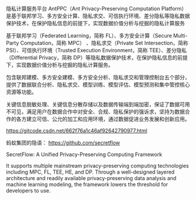 隐私计算服务平台 AntPPC（Ant Privacy-Preserving Computation Platform）是基于联邦学习、多方安全计算、隐私求交、可信执行环境、差分隐私等隐私数据保护技术，在保护隐私信息的前提下，实现数据价值分析与挖掘的隐私计算服务

基于联邦学习（Federated Learning，简称 FL）、多方安全计算（Secure Multi-Party Computation，简称 MPC） 、隐私求交（Private Set Intersection，简称 PSI）、可信执行环境（Trusted Execution Environment，简称 TEE）、差分隐私（Differential Privacy，简称 DP）等隐私数据保护技术，在保护隐私信息的前提下，实现数据价值分析与挖掘的隐私计算服务。

包含联邦建模、多方安全建模、多方安全分析、隐私求交和管理控制台五个部分，提供了数据联合分析、隐私求交、模型训练、模型评估、模型预测和集中管控核心资源等功能。

关键信息脱敏处理、关键信息分散存储以及数据传输端到端加密，保证了数据可用不可见，满足用户在数据合作中对安全、合规、隐私保护的强诉求，坚持为数据合作的各方建立可信、公允的加工和应用环境，通过数据促进业务发展和创新应用。

https://gitcode.csdn.net/662f76a1c46af92642790977.html

蚂蚁集团的隐语：
https://github.com/secretflow

SecretFlow: A Unified Privacy-Preserving Computing Framework

It supports multiple mainstream privacy-preserving computing technologies including MPC, FL, TEE, HE, and DP. Through a well-designed layered architecture and readily available privacy-preserving data analysis and machine learning modeling, the framework lowers the threshold for developers to use.


